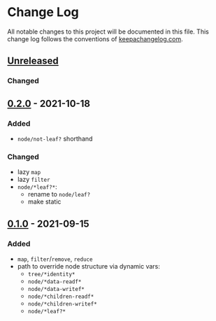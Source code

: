 # Change Log
All notable changes to this project will be documented in this file. This change log follows the conventions of [keepachangelog.com](http://keepachangelog.com/).

## [Unreleased]
### Changed

## [0.2.0] - 2021-10-18
### Added
- `node/not-leaf?` shorthand

### Changed
- lazy `map`
- lazy `filter`
- `node/*leaf?*`:
  - rename to `node/leaf?`
  - make static

## [0.1.0] - 2021-09-15
### Added
- `map`, `filter`/`remove`, `reduce`
- path to override node structure via dynamic vars:
  - `tree/*identity*`
  - `node/*data-readf*`
  - `node/*data-writef*`
  - `node/*children-readf*`
  - `node/*children-writef*`
  - `node/*leaf?*`

[Unreleased]: https://github.com/eureton/squirrel/compare/0.2.0...HEAD
[0.2.0]: https://github.com/eureton/squirrel/compare/0.1.0...0.2.0
[0.1.0]: https://github.com/eureton/squirrel/compare/...0.1.0
